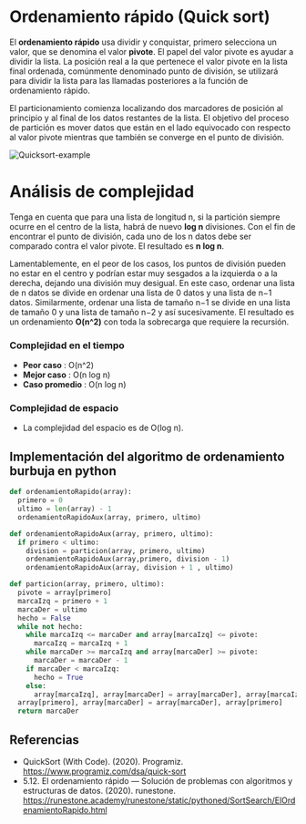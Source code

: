 # Ordenamiento rápido (Quick sort)

El **ordenamiento rápido** usa dividir y conquistar, primero selecciona un valor, que se denomina el valor **pivote**. El papel del valor pivote es ayudar a dividir la lista. La posición real a la que pertenece el valor pivote en la lista final ordenada, comúnmente denominado punto de división, se utilizará para dividir la lista para las llamadas posteriores a la función de ordenamiento rápido.

El particionamiento comienza localizando dos marcadores de posición al principio y al final de los datos restantes de la lista. El objetivo del proceso de partición es mover datos que están en el lado equivocado con respecto al valor pivote mientras que también se converge en el punto de división.

![Quicksort-example](https://user-images.githubusercontent.com/42527034/120588308-9857d500-c3fc-11eb-95b1-f97e991cac3a.gif)

# Análisis de complejidad

Tenga en cuenta que para una lista de longitud n, si la partición siempre ocurre en el centro de la lista, habrá de nuevo **log n** divisiones. Con el fin de encontrar el punto de división, cada uno de los n datos debe ser comparado contra el valor pivote. El resultado es **n log n**. 

Lamentablemente, en el peor de los casos, los puntos de división pueden no estar en el centro y podrían estar muy sesgados a la izquierda o a la derecha, dejando una división muy desigual. En este caso, ordenar una lista de n datos se divide en ordenar una lista de 0 datos y una lista de n−1 datos. Similarmente, ordenar una lista de tamaño n−1 se divide en una lista de tamaño 0 y una lista de tamaño n−2 y así sucesivamente. El resultado es un ordenamiento **O(n^2)** con toda la sobrecarga que requiere la recursión.

### Complejidad en el tiempo
* **Peor caso** : O(n^2)
* **Mejor caso** : O(n log n)
* **Caso promedio** : O(n log n)

### Complejidad de espacio

* La complejidad del espacio es de O(log n).

## Implementación del algoritmo de ordenamiento burbuja en python

```python
def ordenamientoRapido(array):
  primero = 0
  ultimo = len(array) - 1
  ordenamientoRapidoAux(array, primero, ultimo)

def ordenamientoRapidoAux(array, primero, ultimo):
  if primero < ultimo:
    division = particion(array, primero, ultimo)
    ordenamientoRapidoAux(array,primero, division - 1)
    ordenamientoRapidoAux(array, division + 1 , ultimo)

def particion(array, primero, ultimo):
  pivote = array[primero]
  marcaIzq = primero + 1
  marcaDer = ultimo
  hecho = False
  while not hecho:
    while marcaIzq <= marcaDer and array[marcaIzq] <= pivote:
      marcaIzq = marcaIzq + 1
    while marcaDer >= marcaIzq and array[marcaDer] >= pivote:
      marcaDer = marcaDer - 1
    if marcaDer < marcaIzq:
      hecho = True
    else:
      array[marcaIzq], array[marcaDer] = array[marcaDer], array[marcaIzq]
  array[primero], array[marcaDer] = array[marcaDer], array[primero]
  return marcaDer
```

## Referencias

* QuickSort (With Code). (2020). Programiz. https://www.programiz.com/dsa/quick-sort
* 5.12. El ordenamiento rápido — Solución de problemas con algoritmos y estructuras de datos. (2020). runestone. https://runestone.academy/runestone/static/pythoned/SortSearch/ElOrdenamientoRapido.html
